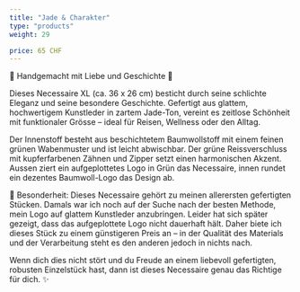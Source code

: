 ```yaml
---
title: "Jade & Charakter"
type: "products"
weight: 29

price: 65 CHF
---
```


🌿 Handgemacht mit Liebe und Geschichte 🌿

Dieses Necessaire XL (ca. 36 x 26 cm) besticht durch seine schlichte Eleganz und seine besondere Geschichte. Gefertigt aus glattem, hochwertigem Kunstleder in zartem Jade-Ton, vereint es zeitlose Schönheit mit funktionaler Grösse – ideal für Reisen, Wellness oder den Alltag.

Der Innenstoff besteht aus beschichtetem Baumwollstoff mit einem feinen grünen Wabenmuster und ist leicht abwischbar. Der grüne Reissverschluss mit kupferfarbenen Zähnen und Zipper setzt einen harmonischen Akzent. Aussen ziert ein aufgeplottetes Logo in Grün das Necessaire, innen rundet ein dezentes Baumwoll-Logo das Design ab.

💚 Besonderheit:
Dieses Necessaire gehört zu meinen allerersten gefertigten Stücken. Damals war ich noch auf der Suche nach der besten Methode, mein Logo auf glattem Kunstleder anzubringen. Leider hat sich später gezeigt, dass das aufgeplottete Logo nicht dauerhaft hält. Daher biete ich dieses Stück zu einem günstigeren Preis an – in der Qualität des Materials und der Verarbeitung steht es den anderen jedoch in nichts nach.

Wenn dich dies nicht stört und du Freude an einem liebevoll gefertigten, robusten Einzelstück hast, dann ist dieses Necessaire genau das Richtige für dich. ✨
